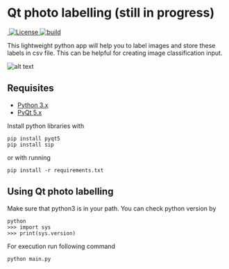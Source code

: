 Qt photo labelling (still in progress)
==============
  <a href="https://github.com/Suremotoo/e-tools">
​    <img src="https://img.shields.io/github/license/detrin/qt-photo-labelling.svg" alt="License">
  </a> 
  <a href="https://github.com/Suremotoo/e-tools">
​    <img src="https://img.shields.io/travis/detrin/qt-photo-labelling.svg" alt="build">
  </a>
<!-- 
  <a href="https://github.com/Suremotoo/e-tools">
​    <img src="https://img.shields.io/badge/platform-MacOS%7CWindows%7CLinux-orange.svg" alt="platform">
  </a>
  <a href="https://github.com/Suremotoo/e-tools">
​    <img src="https://img.shields.io/github/downloads/detrin/qt-photo-labelling/total.svg" alt="total download">
  </a>
  <a href="https://github.com/Suremotoo/e-tools">
​    <img src="https://img.shields.io/github/languages/code-size/detrin/qt-photo-labelling.svg" alt="code size">
  </a>
 -->
 
This lightweight python app will help you to label images and store these labels in csv file. This can be helpful for creating image classification input.

![alt text](https://s0.gifyu.com/images/ezgif-5-8ae94797e3bc.gif)

## Requisites
- [Python 3.x](https://www.python.org "Python Homepage")
- [PyQt 5.x](http://www.riverbankcomputing.co.uk/software/pyqt/download5 "PyQt5 Homepage")

Install python libraries with
```
pip install pyqt5
pip install sip
```
or with running 
```
pip install -r requirements.txt
```

## Using Qt photo labelling
Make sure that python3 is in your path. You can check python version by
```
python
>>> import sys
>>> print(sys.version)
```
For execution run following command
```
python main.py
```

